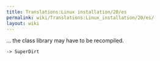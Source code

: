 ```yaml
---
title: Translations:Linux installation/20/es
permalink: wiki/Translations:Linux_installation/20/es/
layout: wiki
---
```


... the class library may have to be recompiled.

`-> SuperDirt`

